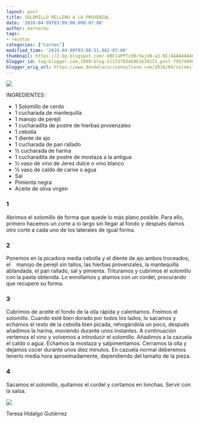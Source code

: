```yaml
---
layout: post
title: SOLOMILLO RELLENO A LA PROVENZAL
date: '2016-04-09T03:08:00.000-07:00'
author: bernardo
tags:
- recetas
categories: ["Carnes"]
modified_time: '2016-04-09T03:08:51.862-07:00'
thumbnail: https://2.bp.blogspot.com/-6BFIaPPTzd0/VwjUN-a3-NI/AAAAAAAAClM/rtLD6WojmQMuCBlF0wtJj42fdSFg1yJjQ/s400/01.jpg
blogger_id: tag:blogger.com,1999:blog-5113370346961639215.post-7957499046649534971
blogger_orig_url: https://www.dondelacocinanoslleve.com/2016/04/solomillo-relleno-la-provenzal.html
---
```


![](https://2.bp.blogspot.com/-6BFIaPPTzd0/VwjUN-a3-NI/AAAAAAAAClM/rtLD6WojmQMuCBlF0wtJj42fdSFg1yJjQ/s400/01.JPG)

  
INGREDIENTES:
* 1 Solomillo de cerdo
* 1 cucharada de mantequilla
* 1 manojo de perejil
* 1 cucharadita de postre de hierbas provenzales
* 1 cebolla 
* 1 diente de ajo
* 1 cucharada de pan rallado
* ½ cucharada de harina
* 1 cucharadita de postre de mostaza a la antigua
* ½ vaso de vino de Jerez dulce o vino blanco
* ½ vaso de caldo de carne o agua
* Sal
* Pimienta negra
* Aceite de oliva virgen  

### 1

Abrimos el solomillo de forma que quede lo más plano posible. Para ello, primero hacemos un corte a lo largo sin llegar al fondo y después damos otro corte a cada uno de los laterales de igual forma.  

### 2

Ponemos en la picadora media cebolla y el diente de ajo ambos troceados, el    manojo de perejil sin tallos, las hierbas provenzales, la mantequilla ablandada, el pan rallado, sal y pimienta. Trituramos y cubrimos el solomillo con la pasta obtenida. Lo enrollamos y atamos con un cordel, procurando que recupere su forma.  

### 3

Cubrimos de aceite el fondo de la olla rápida y calentamos. Freímos el solomillo. Cuando esté bien dorado por todos los lados, lo sacamos y echamos el resto de la cebolla bien picada, rehogándola un poco, después añadimos la harina, moviendo durante unos instantes. A continuación vertemos el vino y volvemos a introducir el solomillo. Añadimos a la cazuela el caldo o agua. Echamos la mostaza y salpimentamos. Cerramos la olla y dejamos cocer durante unos diez minutos. En cazuela normal deberemos tenerlo media hora aproximadamente, dependiendo del tamaño de la pieza.  

### 4

Sacamos el solomillo, quitamos el cordel y cortamos en lonchas. Servir con la salsa.  
  

![](https://4.bp.blogspot.com/-Bp46yQ8Ciq8/VwjUa1PsNEI/AAAAAAAAClQ/ct7-MfNHQkEyVO3NZXmOz9D1QlMoV9HdA/s400/02.JPG)

  
Teresa Hidalgo Gutiérrez

